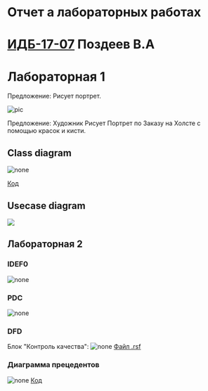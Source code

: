 
# Отчет а лабораторных работах
# [ИДБ-17-07](https://github.com/stankin/design-part-1/wiki/list-idb-17-07) Поздеев В.А

# Лабораторная 1

Предложение: Рисует портрет.

![pic](https://github.com/viktorpozdeev/-viktorpozdeev-.github.io/blob/master/laba1/Screenshot_2.png?raw=true)

Предложение:  Художник Рисует Портрет по Заказу на Холсте с помощью красок и кисти.

## Class diagram

![none](https://github.com/viktorpozdeev/-viktorpozdeev-.github.io/blob/master/laba1/Screenshot_3.png?raw=true)

[Код](https://github.com/viktorpozdeev/-viktorpozdeev-.github.io/blob/master/laba1/uml.txt_1.txt)

## Usecase diagram

![](https://github.com/viktorpozdeev/-viktorpozdeev-.github.io/blob/master/laba1/Screenshot_1.png)

## Лабораторная 2

### IDEF0

![none](https://github.com/viktorpozdeev/-viktorpozdeev-.github.io/blob/master/laba2/лаба2_1.png)

### PDC

![none](https://github.com/viktorpozdeev/-viktorpozdeev-.github.io/blob/master/laba2/лаба2_2.png)

### DFD

Блок "Контроль качества":
![none](https://github.com/viktorpozdeev/-viktorpozdeev-.github.io/blob/master/laba2/лаба2_3.png)
[Файл .rsf](https://github.com/viktorpozdeev/-viktorpozdeev-.github.io/blob/master/laba2/лаба2.1rsf.rsf)

### Диаграмма прецедентов

![none](https://github.com/viktorpozdeev/-viktorpozdeev-.github.io/blob/master/laba2/лаба2_4.png)
[Код](https://github.com/viktorpozdeev/-viktorpozdeev-.github.io/blob/master/laba2/Код.txt)


